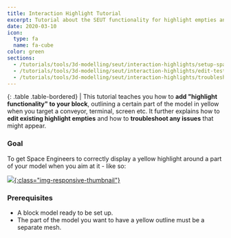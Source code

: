 ```yaml
---
title: Interaction Highlight Tutorial
excerpt: Tutorial about the SEUT functionality for highlight empties and how to use them.
date: 2020-03-10
icon:
  type: fa
  name: fa-cube
color: green
sections:
  - /tutorials/tools/3d-modelling/seut/interaction-highlights/setup-spawn
  - /tutorials/tools/3d-modelling/seut/interaction-highlights/edit-test
  - /tutorials/tools/3d-modelling/seut/interaction-highlights/troubleshooting
---
```


<div class="table-responsive">

{: .table .table-bordered}
| This tutorial teaches you how to **add "highlight functionality" to your block**, outlining a certain part of the model in yellow when you target a conveyor, terminal, screen etc. It further explains how to **edit existing highlight empties** and how to **troubleshoot any issues** that might appear.

</div>

### Goal
To get Space Engineers to correctly display a yellow highlight around a part of your model when you aim at it - like so:

[![](/modding-reference/assets/images/tutorials/seut/interaction-highlight_goal.png){:class="img-responsive-thumbnail"}](/modding-reference/assets/images/tutorials/seut/interaction-highlight_goal.png)

### Prerequisites
* A block model ready to be set up.
* The part of the model you want to have a yellow outline must be a separate mesh.

<br><br/>